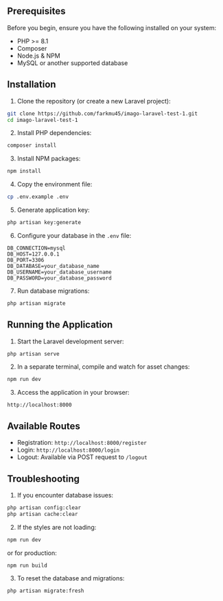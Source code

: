 ## Prerequisites

Before you begin, ensure you have the following installed on your system:
- PHP >= 8.1
- Composer
- Node.js & NPM
- MySQL or another supported database

## Installation

1. Clone the repository (or create a new Laravel project):
```bash
git clone https://github.com/farkmu45/imago-laravel-test-1.git
cd imago-laravel-test-1
```

2. Install PHP dependencies:
```bash
composer install
```

3. Install NPM packages:
```bash
npm install
```

4. Copy the environment file:
```bash
cp .env.example .env
```

5. Generate application key:
```bash
php artisan key:generate
```

6. Configure your database in the `.env` file:
```env
DB_CONNECTION=mysql
DB_HOST=127.0.0.1
DB_PORT=3306
DB_DATABASE=your_database_name
DB_USERNAME=your_database_username
DB_PASSWORD=your_database_password
```

7. Run database migrations:
```bash
php artisan migrate
```

## Running the Application

1. Start the Laravel development server:
```bash
php artisan serve
```

2. In a separate terminal, compile and watch for asset changes:
```bash
npm run dev
```

3. Access the application in your browser:
```
http://localhost:8000
```

## Available Routes

- Registration: `http://localhost:8000/register`
- Login: `http://localhost:8000/login`
- Logout: Available via POST request to `/logout`

## Troubleshooting

1. If you encounter database issues:
```bash
php artisan config:clear
php artisan cache:clear
```

2. If the styles are not loading:
```bash
npm run dev
```
or for production:
```bash
npm run build
```

3. To reset the database and migrations:
```bash
php artisan migrate:fresh
```
